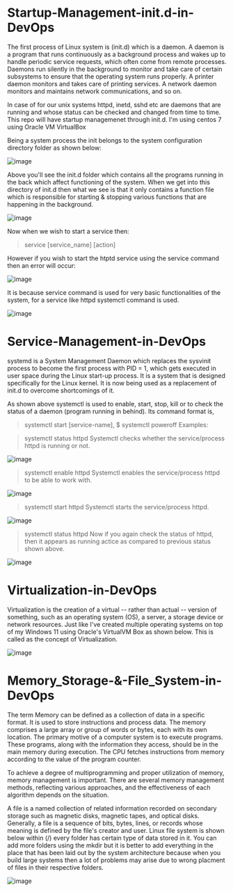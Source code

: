 # Startup-Management-init.d-in-DevOps

The first process of Linux system is (init.d) which is a daemon. A daemon is a program that runs continuously as a background process and wakes up to handle periodic service requests, which often come from remote processes. Daemons run silently in the background to monitor and take care of certain subsystems to ensure that the operating system runs properly. A printer daemon monitors and takes care of printing services. A network daemon monitors and maintains network communications, and so on. 

In case of for our unix systems httpd, inetd, sshd etc are daemons that are running and whose status can be checked and changed from time to time. This repo will have startup managemenet through init.d. I'm using centos 7 using Oracle VM VirtualBox

Being a system process the init belongs to the system configuration directory folder as shown below:

![image](https://user-images.githubusercontent.com/97732099/200176105-883b15ce-8436-423f-83ea-97383fb3bd03.png)

Above you'll see the init.d folder which contains all the programs running in the back which affect functioning of the system.
When we get into this directory of init.d then what we see is that it only contains a function file which is responsible for starting & stopping various functions that are happening in the background.

![image](https://user-images.githubusercontent.com/97732099/200176169-d4ae5aa7-d957-436d-a612-65819b5793f5.png)


Now when we wish to start a service then:
> service [service_name] [action]

However if you wish to start the htptd service using the service command then an error will occur:

![image](https://user-images.githubusercontent.com/97732099/200176221-45d23878-9d00-4059-9bfa-9d94ba84c6df.png)

It is because service command is used for very basic functionalities of the system, for a service like httpd systemctl command is used.

![image](https://user-images.githubusercontent.com/97732099/200037195-55b1aabe-4a09-4b5e-94e4-5e49010ab9a2.png)



# Service-Management-in-DevOps
systemd is a System Management Daemon which replaces the sysvinit process to become the first process with PID = 1, which gets executed in user space during the Linux start-up process. It is a system that is designed specifically for the Linux kernel. It is now being used as a replacement of init.d to overcome shortcomings of it. 

As shown above systemctl is used to enable, start, stop, kill or to check the status of a daemon (program running in behind). Its command format is,

> systemctl start [service-name], $ systemctl poweroff
Examples:

> systemctl status httpd
Systemctl checks whether the service/process httpd is running or not.

![image](https://user-images.githubusercontent.com/97732099/200176649-fa7747a8-8567-47d4-a66e-63419181636b.png)

> systemctl enable httpd
Systemctl enables the service/process httpd to be able to work with.

![image](https://user-images.githubusercontent.com/97732099/200176702-5af3d40d-1dd0-465a-92c0-d2fbce3e9c13.png)

> systemctl start httpd
Systemctl starts the service/process httpd.

![image](https://user-images.githubusercontent.com/97732099/200176757-c18b7b20-f8e7-4a4d-b903-a43c04734c84.png)


> systemctl status httpd
Now if you again check the status of httpd, then it appears as running actice as compared to previous status shown above.

![image](https://user-images.githubusercontent.com/97732099/200176843-cb6d1d27-3136-42f3-929c-2e6b88a636f9.png)



# Virtualization-in-DevOps
Virtualization is the creation of a virtual -- rather than actual -- version of something, such as an operating system (OS), a server, a storage device or network resources. Just like I've created multiple operating systems on top of my Windows 11 using Oracle's VirtualVM Box as shown below. This is called as the concept of Virtualization.

![image](https://user-images.githubusercontent.com/97732099/200177535-aabd892f-45f7-457c-9a2e-df9f27fa546c.png)



# Memory_Storage-&-File_System-in-DevOps

The term Memory can be defined as a collection of data in a specific format. It is used to store instructions and process data. The memory comprises a large array or group of words or bytes, each with its own location. The primary motive of a computer system is to execute programs. These programs, along with the information they access, should be in the main memory during execution. The CPU fetches instructions from memory according to the value of the program counter.

To achieve a degree of multiprogramming and proper utilization of memory, memory management is important. There are several memory management methods, reflecting various approaches, and the effectiveness of each algorithm depends on the situation.


A file is a named collection of related information recorded on secondary storage such as magnetic disks, magnetic tapes, and optical disks. Generally, a file is a sequence of bits, bytes, lines, or records whose meaning is defined by the file's creator and user. Linux file system is shown below within (/) every folder has certain type of data stored in it. You can add more folders using the mkdir but it is better to add everything in the place that has been laid out by the system architecture because when you build large systems then a lot of problems may arise due to wrong placment of files in their respective folders.

![image](https://user-images.githubusercontent.com/97732099/200178033-f47aae5c-53c2-430a-b128-89f1447c7f37.png)






